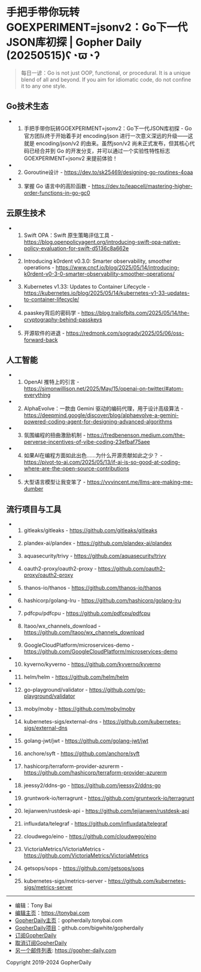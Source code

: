# 手把手带你玩转GOEXPERIMENT=jsonv2：Go下一代JSON库初探 | Gopher Daily (20250515)ʕ◔ϖ◔ʔ

>每日一谚：Go is not just OOP, functional, or procedural. It is a unique blend of all and beyond. If you aim for idiomatic code, do not confine it to any one style.

## Go技术生态


- 1. 手把手带你玩转GOEXPERIMENT=jsonv2：Go下一代JSON库初探 - Go 官方团队终于开始着手对 encoding/json 进行一次意义深远的升级——这就是 encoding/json/v2 的由来。虽然json/v2 尚未正式发布，但其核心代码已经合并到 Go 的开发分支，并可以通过一个实验性特性标志 GOEXPERIMENT=jsonv2 来提前体验！

- 2. Goroutine设计 - https://dev.to/sk25469/designing-go-routines-4oaa

- 3. 掌握 Go 语言中的高阶函数 - https://dev.to/leapcell/mastering-higher-order-functions-in-go-gc0


## 云原生技术


- 1. Swift OPA：Swift 原生策略评估工具 - https://blog.openpolicyagent.org/introducing-swift-opa-native-policy-evaluation-for-swift-d5136c8a662e

- 2. Introducing k0rdent v0.3.0: Smarter observability, smoother operations - https://www.cncf.io/blog/2025/05/14/introducing-k0rdent-v0-3-0-smarter-observability-smoother-operations/

- 3. Kubernetes v1.33: Updates to Container Lifecycle - https://kubernetes.io/blog/2025/05/14/kubernetes-v1-33-updates-to-container-lifecycle/

- 4. paaskey背后的密码学 - https://blog.trailofbits.com/2025/05/14/the-cryptography-behind-passkeys

- 5. 开源软件的进退 - https://redmonk.com/sogrady/2025/05/06/oss-forward-back


## 人工智能


- 1. OpenAI 推特上的引言 - https://simonwillison.net/2025/May/15/openai-on-twitter/#atom-everything

- 2. AlphaEvolve：一款由 Gemini 驱动的编码代理，用于设计高级算法 - https://deepmind.google/discover/blog/alphaevolve-a-gemini-powered-coding-agent-for-designing-advanced-algorithms

- 3. 氛围编程的扭曲激励机制 - https://fredbenenson.medium.com/the-perverse-incentives-of-vibe-coding-23efbaf75aee

- 4. 如果AI在编程方面如此出色……为什么开源贡献如此之少？ - https://pivot-to-ai.com/2025/05/13/if-ai-is-so-good-at-coding-where-are-the-open-source-contributions

- 5. 大型语言模型让我变笨了 - https://vvvincent.me/llms-are-making-me-dumber


## 流行项目与工具


- 1. gitleaks/gitleaks - https://github.com/gitleaks/gitleaks

- 2. plandex-ai/plandex - https://github.com/plandex-ai/plandex

- 3. aquasecurity/trivy - https://github.com/aquasecurity/trivy

- 4. oauth2-proxy/oauth2-proxy - https://github.com/oauth2-proxy/oauth2-proxy

- 5. thanos-io/thanos - https://github.com/thanos-io/thanos

- 6. hashicorp/golang-lru - https://github.com/hashicorp/golang-lru

- 7. pdfcpu/pdfcpu - https://github.com/pdfcpu/pdfcpu

- 8. ltaoo/wx_channels_download - https://github.com/ltaoo/wx_channels_download

- 9. GoogleCloudPlatform/microservices-demo - https://github.com/GoogleCloudPlatform/microservices-demo

- 10. kyverno/kyverno - https://github.com/kyverno/kyverno

- 11. helm/helm - https://github.com/helm/helm

- 12. go-playground/validator - https://github.com/go-playground/validator

- 13. moby/moby - https://github.com/moby/moby

- 14. kubernetes-sigs/external-dns - https://github.com/kubernetes-sigs/external-dns

- 15. golang-jwt/jwt - https://github.com/golang-jwt/jwt

- 16. anchore/syft - https://github.com/anchore/syft

- 17. hashicorp/terraform-provider-azurerm - https://github.com/hashicorp/terraform-provider-azurerm

- 18. jeessy2/ddns-go - https://github.com/jeessy2/ddns-go

- 19. gruntwork-io/terragrunt - https://github.com/gruntwork-io/terragrunt

- 20. lejianwen/rustdesk-api - https://github.com/lejianwen/rustdesk-api

- 21. influxdata/telegraf - https://github.com/influxdata/telegraf

- 22. cloudwego/eino - https://github.com/cloudwego/eino

- 23. VictoriaMetrics/VictoriaMetrics - https://github.com/VictoriaMetrics/VictoriaMetrics

- 24. getsops/sops - https://github.com/getsops/sops

- 25. kubernetes-sigs/metrics-server - https://github.com/kubernetes-sigs/metrics-server


----

- 编辑：Tony Bai
- [编辑主页](https://tonybai.com)：https://tonybai.com
- [GopherDaily主页](https://gopherdaily.tonybai.com)：gopherdaily.tonybai.com
- [GopherDaily项目](https://github.com/bigwhite/gopherdaily)：github.com/bigwhite/gopherdaily
- [订阅GopherDaily](https://gopherdaily.tonybai.com/subscribe)
- [取消订阅GopherDaily](https://gopherdaily.tonybai.com/unsubscribe)
- [另一个邮件列表](https://gopher-daily.com): https://gopher-daily.com

Copyright 2019-2024 GopherDaily
